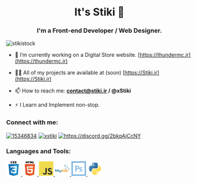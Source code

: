 <h1 align="center">It's Stiki 👋</h1>
<h3 align="center">I'm a Front-end Developer / Web Designer.</h3>

<p align="left"> <img src="https://komarev.com/ghpvc/?username=stikistock&label=Profile%20views&color=0e75b6&style=flat" alt="stikistock" /> </p>

- 🔭 I’m currently working on a Digital Store website. [https://thundermc.ir](https://thundermc.ir)

- 👨‍💻 All of my projects are available at (soon) [https://Stiki.ir](https://Stiki.ir)

- 📫 How to reach me: **contact@stiki.ir / @xStiki**

- ⚡ I Learn and Implement non-stop.

<h3 align="left">Connect with me:</h3>
<p align="left">
<a href="https://stackoverflow.com/users/15346834" target="blank"><img align="center" src="https://raw.githubusercontent.com/rahuldkjain/github-profile-readme-generator/master/src/images/icons/Social/stack-overflow.svg" alt="15346834" height="30" width="40" /></a>
<a href="https://instagram.com/xstiki" target="blank"><img align="center" src="https://raw.githubusercontent.com/rahuldkjain/github-profile-readme-generator/master/src/images/icons/Social/instagram.svg" alt="xstiki" height="30" width="40" /></a>
<a href="https://discord.gg/https://discord.gg/2bkqAjCcNY" target="blank"><img align="center" src="https://raw.githubusercontent.com/rahuldkjain/github-profile-readme-generator/master/src/images/icons/Social/discord.svg" alt="https://discord.gg/2bkqAjCcNY" height="30" width="40" /></a>
</p>

<h3 align="left">Languages and Tools:</h3>
<p align="left"> <a href="https://www.w3schools.com/css/" target="_blank"> <img src="https://raw.githubusercontent.com/devicons/devicon/master/icons/css3/css3-original-wordmark.svg" alt="css3" width="40" height="40"/> </a> <a href="https://www.w3.org/html/" target="_blank"> <img src="https://raw.githubusercontent.com/devicons/devicon/master/icons/html5/html5-original-wordmark.svg" alt="html5" width="40" height="40"/> </a> <a href="https://developer.mozilla.org/en-US/docs/Web/JavaScript" target="_blank"> <img src="https://raw.githubusercontent.com/devicons/devicon/master/icons/javascript/javascript-original.svg" alt="javascript" width="40" height="40"/> </a> <a href="https://www.mysql.com/" target="_blank"> <img src="https://raw.githubusercontent.com/devicons/devicon/master/icons/mysql/mysql-original-wordmark.svg" alt="mysql" width="40" height="40"/> </a> <a href="https://www.photoshop.com/en" target="_blank"> <img src="https://raw.githubusercontent.com/devicons/devicon/master/icons/photoshop/photoshop-line.svg" alt="photoshop" width="40" height="40"/> </a> <a href="https://www.python.org" target="_blank"> <img src="https://raw.githubusercontent.com/devicons/devicon/master/icons/python/python-original.svg" alt="python" width="40" height="40"/> </a> </p>
